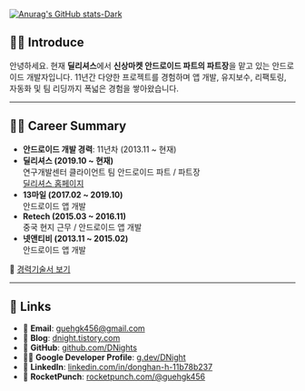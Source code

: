 [![Anurag's GitHub stats-Dark](https://github-readme-stats.vercel.app/api?username=DNights&show_icons=true&theme=dark#gh-dark-mode-only)](https://github.com/anuraghazra/github-readme-stats#gh-dark-mode-only)
  
## 🙋‍♂️ Introduce  
안녕하세요. 현재 **딜리셔스**에서 **신상마켓 안드로이드 파트의 파트장**을 맡고 있는 안드로이드 개발자입니다. 11년간 다양한 프로젝트를 경험하며 앱 개발, 유지보수, 리팩토링, 자동화 및 팀 리딩까지 폭넓은 경험을 쌓아왔습니다.

---

## 🧑‍💻 Career Summary
- **안드로이드 개발 경력**: 11년차 (2013.11 ~ 현재)
- **딜리셔스 (2019.10 ~ 현재)**  
  연구개발센터 클라이언트 팀 안드로이드 파트 / 파트장  
  [딜리셔스 홈페이지](https://dealicious.kr)
- **13마일 (2017.02 ~ 2019.10)**  
  안드로이드 앱 개발
- **Retech (2015.03 ~ 2016.11)**  
  중국 현지 근무 / 안드로이드 앱 개발
- **넷앤티비 (2013.11 ~ 2015.02)**  
  안드로이드 앱 개발

📄 [경력기술서 보기](https://github.com/DNights/DNights/blob/main/Career.md)

---

## 🔗 Links
- 📧 **Email**: guehgk456@gmail.com  
- 📘 **Blog**: [dnight.tistory.com](https://dnight.tistory.com)  
- 🐙 **GitHub**: [github.com/DNights](https://github.com/DNights)  
- 🧑‍💻 **Google Developer Profile**: [g.dev/DNight](https://g.dev/DNight)  
- 💼 **LinkedIn**: [linkedin.com/in/donghan-h-11b78b237](https://www.linkedin.com/in/donghan-h-11b78b237)  
- 🚀 **RocketPunch**: [rocketpunch.com/@guehgk456](https://www.rocketpunch.com/@guehgk456)
